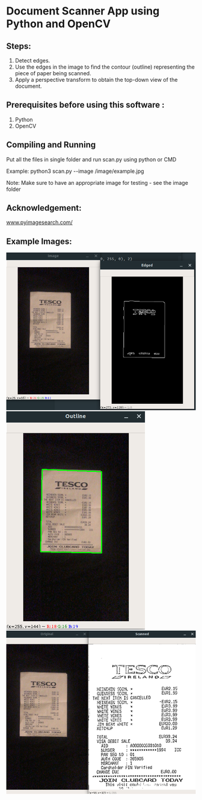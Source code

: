 # Document Scanner App using Python and OpenCV

## Steps:
1. Detect edges.
2. Use the edges in the image to find the contour (outline) representing the piece of paper being scanned.
3. Apply a perspective transform to obtain the top-down view of the document.

## Prerequisites before using this software :
1. Python
2. OpenCV

## Compiling and Running

Put all the files in single folder and run scan.py using python or CMD

Example: python3 scan.py --image /image/example.jpg

Note: Make sure to have an appropriate image for testing - see the image folder

## Acknowledgement:
www.pyimagesearch.com/

## Example Images:
![Step 1](https://github.com/rishabhjain16/Document-Scanner-App---Python-and-OpenCV/blob/master/images/step1.png)
![Step 2](https://github.com/rishabhjain16/Document-Scanner-App---Python-and-OpenCV/blob/master/images/step2.png)
![Step 3](https://github.com/rishabhjain16/Document-Scanner-App---Python-and-OpenCV/blob/master/images/step3.png)
